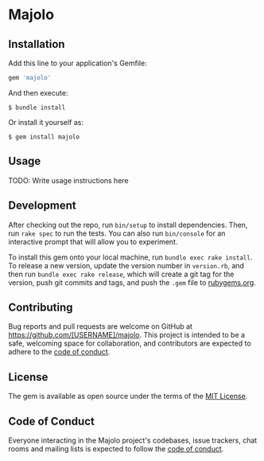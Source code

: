 # Majolo

## Installation

Add this line to your application's Gemfile:

```ruby
gem 'majolo'
```

And then execute:

    $ bundle install

Or install it yourself as:

    $ gem install majolo

## Usage

TODO: Write usage instructions here

## Development

After checking out the repo, run `bin/setup` to install dependencies. Then, run `rake spec` to run the tests. You can also run `bin/console` for an interactive prompt that will allow you to experiment.

To install this gem onto your local machine, run `bundle exec rake install`. To release a new version, update the version number in `version.rb`, and then run `bundle exec rake release`, which will create a git tag for the version, push git commits and tags, and push the `.gem` file to [rubygems.org](https://rubygems.org).

## Contributing

Bug reports and pull requests are welcome on GitHub at https://github.com/[USERNAME]/majolo. This project is intended to be a safe, welcoming space for collaboration, and contributors are expected to adhere to the [code of conduct](https://github.com/[USERNAME]/majolo/blob/master/CODE_OF_CONDUCT.md).


## License

The gem is available as open source under the terms of the [MIT License](https://opensource.org/licenses/MIT).

## Code of Conduct

Everyone interacting in the Majolo project's codebases, issue trackers, chat rooms and mailing lists is expected to follow the [code of conduct](https://github.com/[USERNAME]/majolo/blob/master/CODE_OF_CONDUCT.md).
